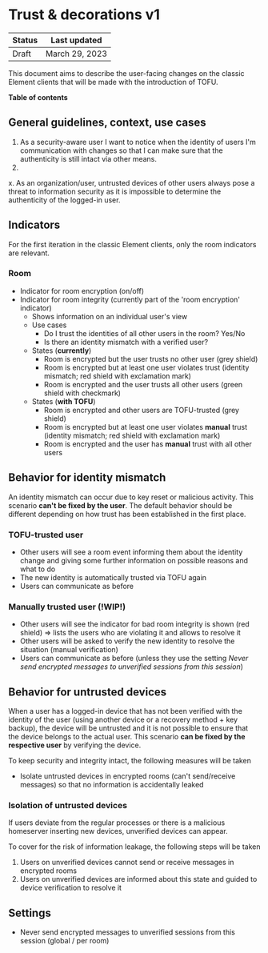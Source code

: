# Trust & decorations v1

| Status | Last updated |
|--|--|
| Draft | March 29, 2023 |

This document aims to describe the user-facing changes on the classic Element clients that will be made with the introduction of TOFU.

**Table of contents**

## General guidelines, context, use cases

1. As a security-aware user I want to notice when the identity of users I'm communication with changes so that I can make sure that the authenticity is still intact via other means.
2. 
x. As an organization/user, untrusted devices of other users always pose a threat to information security as it is impossible to determine the authenticity of the logged-in user.

## Indicators

For the first iteration in the classic Element clients, only the room indicators are relevant.

### Room

- Indicator for room encryption (on/off)
- Indicator for room integrity (currently part of the 'room encryption' indicator)
  - Shows information on an individual user's view
  - Use cases
    - Do I trust the identities of all other users in the room? Yes/No
    - Is there an identity mismatch with a verified user?
  - States (**currently**)
    - Room is encrypted but the user trusts no other user (grey shield)
    - Room is encrypted but at least one user violates trust (identity mismatch; red shield with exclamation mark)
    - Room is encrypted and the user trusts all other users (green shield with checkmark)
  - States (**with TOFU**)
    - Room is encrypted and other users are TOFU-trusted (grey shield)
    - Room is encrypted but at least one user violates **manual** trust (identity mismatch; red shield with exclamation mark)
    - Room is encrypted and the user has **manual** trust with all other users

## Behavior for identity mismatch

An identity mismatch can occur due to key reset or malicious activity. This scenario **can't be fixed by the user**. 
The default behavior should be different depending on how trust has been established in the first place.

### TOFU-trusted user

- Other users will see a room event informing them about the identity change and giving some further information on possible reasons and what to do
- The new identity is automatically trusted via TOFU again
- Users can communicate as before

### Manually trusted user (!WIP!)

- Other users will see the indicator for bad room integrity is shown (red shield) => lists the users who are violating it and allows to resolve it
- Other users will be asked to verify the new identity to resolve the situation (manual verification)
- Users can communicate as before (unless they use the setting _Never send encrypted messages to unverified sessions from this session_)

## Behavior for untrusted devices

When a user has a logged-in device that has not been verified with the identity of the user (using another device or a recovery method + key backup), the device will be untrusted and it is not possible to ensure that the device belongs to the actual user. This scenario **can be fixed by the respective user** by verifying the device. 

To keep security and integrity intact, the following measures will be taken
- Isolate untrusted devices in encrypted rooms (can't send/receive messages) so that no information is accidentally leaked

### Isolation of untrusted devices

If users deviate from the regular processes or there is a malicious homeserver inserting new devices, unverified devices can appear.

To cover for the risk of information leakage, the following steps will be taken
1. Users on unverified devices cannot send or receive messages in encrypted rooms
2. Users on unverified devices are informed about this state and guided to device verification to resolve it

## Settings

- Never send encrypted messages to unverified sessions from this session (global / per room)
